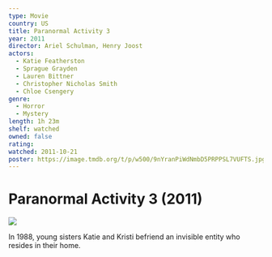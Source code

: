 ```yaml
---
type: Movie
country: US
title: Paranormal Activity 3
year: 2011
director: Ariel Schulman, Henry Joost
actors:
  - Katie Featherston
  - Sprague Grayden
  - Lauren Bittner
  - Christopher Nicholas Smith
  - Chloe Csengery
genre:
  - Horror
  - Mystery
length: 1h 23m
shelf: watched
owned: false
rating:
watched: 2011-10-21
poster: https://image.tmdb.org/t/p/w500/9nYranPiWdNmbD5PRPPSL7VUFTS.jpg
---
```


# Paranormal Activity 3 (2011)

![](https://image.tmdb.org/t/p/w500/9nYranPiWdNmbD5PRPPSL7VUFTS.jpg)

In 1988, young sisters Katie and Kristi befriend an invisible entity who resides in their home.